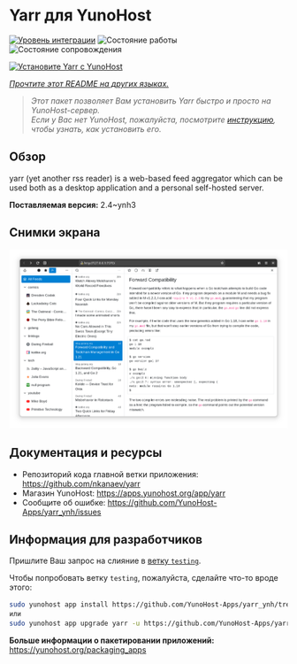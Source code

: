 <!--
Важно: этот README был автоматически сгенерирован <https://github.com/YunoHost/apps/tree/master/tools/readme_generator>
Он НЕ ДОЛЖЕН редактироваться вручную.
-->

# Yarr для YunoHost

[![Уровень интеграции](https://apps.yunohost.org/badge/integration/yarr)](https://ci-apps.yunohost.org/ci/apps/yarr/)
![Состояние работы](https://apps.yunohost.org/badge/state/yarr)
![Состояние сопровождения](https://apps.yunohost.org/badge/maintained/yarr)

[![Установите Yarr с YunoHost](https://install-app.yunohost.org/install-with-yunohost.svg)](https://install-app.yunohost.org/?app=yarr)

*[Прочтите этот README на других языках.](./ALL_README.md)*

> *Этот пакет позволяет Вам установить Yarr быстро и просто на YunoHost-сервер.*  
> *Если у Вас нет YunoHost, пожалуйста, посмотрите [инструкцию](https://yunohost.org/install), чтобы узнать, как установить его.*

## Обзор

yarr (yet another rss reader) is a web-based feed aggregator which can be used both as a desktop application and a personal self-hosted server.

**Поставляемая версия:** 2.4~ynh3

## Снимки экрана

![Снимок экрана Yarr](./doc/screenshots/screenshot.png)

## Документация и ресурсы

- Репозиторий кода главной ветки приложения: <https://github.com/nkanaev/yarr>
- Магазин YunoHost: <https://apps.yunohost.org/app/yarr>
- Сообщите об ошибке: <https://github.com/YunoHost-Apps/yarr_ynh/issues>

## Информация для разработчиков

Пришлите Ваш запрос на слияние в [ветку `testing`](https://github.com/YunoHost-Apps/yarr_ynh/tree/testing).

Чтобы попробовать ветку `testing`, пожалуйста, сделайте что-то вроде этого:

```bash
sudo yunohost app install https://github.com/YunoHost-Apps/yarr_ynh/tree/testing --debug
или
sudo yunohost app upgrade yarr -u https://github.com/YunoHost-Apps/yarr_ynh/tree/testing --debug
```

**Больше информации о пакетировании приложений:** <https://yunohost.org/packaging_apps>

